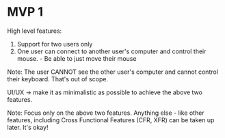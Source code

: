 # MVP 1

High level features:

1. Support for two users only
2. One user can connect to another user's computer and
control their mouse. - Be able to just move their mouse

Note: The user CANNOT see the other user's computer and cannot control
their keyboard. That's out of scope.

UI/UX -> make it as minimalistic as possible to achieve the above two features.

Note: Focus only on the above two features. Anything else - like other features,
including Cross Functional Features (CFR, XFR) can be taken up later. It's okay!

